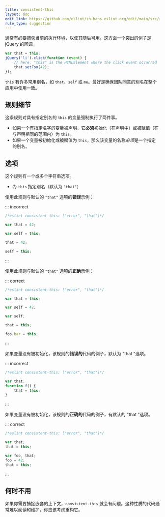 ```yaml
---
title: consistent-this
layout: doc
edit_link: https://github.com/eslint/zh-hans.eslint.org/edit/main/src/rules/consistent-this.md
rule_type: suggestion
---
```


通常有必要捕获当前的执行环境，以使其随后可用。这方面一个突出的例子是 jQuery 的回调。

```js
var that = this;
jQuery('li').click(function (event) {
    // here, "this" is the HTMLElement where the click event occurred
    that.setFoo(42);
});
```

`this` 有许多常用别名，如 `that`、`self` 或 `me`。最好是确保团队同意的别名在整个应用中使用一致。

## 规则细节

这条规则对具有指定别名的 `this` 的变量强制执行了两件事。

* 如果一个有指定名字的变量被声明，它**必须**初始化（在声明中）或被赋值（在与声明相同的范围内）为 `this`。
* 如果一个变量被初始化或被赋值为 `this`，那么该变量的名称*必须*是一个指定的别名。

## 选项

这个规则有一个或多个字符串选项。

* 为 `this` 指定别名（默认为 `"that"`）

使用此规则与默认的 `"that"` 选项的**错误**示例：

::: incorrect

```js
/*eslint consistent-this: ["error", "that"]*/

var that = 42;

var self = this;

that = 42;

self = this;
```

:::

使用此规则与默认的 `"that"` 选项的**正确**示例：

::: correct

```js
/*eslint consistent-this: ["error", "that"]*/

var that = this;

var self = 42;

var self;

that = this;

foo.bar = this;
```

:::

如果变量没有被初始化，该规则的**错误的**代码的例子，默认为 "that "选项。

::: incorrect

```js
/*eslint consistent-this: ["error", "that"]*/

var that;
function f() {
    that = this;
}
```

:::

如果变量没有被初始化，该规则的**正确的**代码的例子，有默认的 "that "选项。

::: correct

```js
/*eslint consistent-this: ["error", "that"]*/

var that;
that = this;

var foo, that;
foo = 42;
that = this;
```

:::

## 何时不用

如果你需要捕捉嵌套的上下文，`consistent-this` 就会有问题。这种性质的代码通常难以阅读和维护，你应该考虑重构它。
